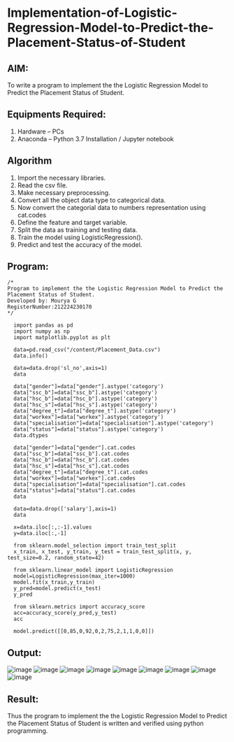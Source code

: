 # Implementation-of-Logistic-Regression-Model-to-Predict-the-Placement-Status-of-Student

## AIM:
To write a program to implement the the Logistic Regression Model to Predict the Placement Status of Student.

## Equipments Required:
1. Hardware – PCs
2. Anaconda – Python 3.7 Installation / Jupyter notebook

## Algorithm
1. Import the necessary libraries.
2. Read the csv file.
3. Make necessary preprocessing.
4. Convert all the object data type to categorical data.
5. Now convert the categorial data to numbers representation using cat.codes
6. Define the feature and target variable.
7. Split the data as training and testing data.
8. Train the model using LogisticRegression().
9. Predict and test the accuracy of the model.

## Program:
```
/*
Program to implement the the Logistic Regression Model to Predict the Placement Status of Student.
Developed by: Mourya G
RegisterNumber:212224230170
*/
```

      import pandas as pd
      import numpy as np
      import matplotlib.pyplot as plt
      
      data=pd.read_csv("/content/Placement_Data.csv")
      data.info()
      
      data=data.drop('sl_no',axis=1)
      data
      
      data["gender"]=data["gender"].astype('category')
      data["ssc_b"]=data["ssc_b"].astype('category')
      data["hsc_b"]=data["hsc_b"].astype('category')
      data["hsc_s"]=data["hsc_s"].astype('category')
      data["degree_t"]=data["degree_t"].astype('category')
      data["workex"]=data["workex"].astype('category')
      data["specialisation"]=data["specialisation"].astype('category')
      data["status"]=data["status"].astype('category')
      data.dtypes
      
      data["gender"]=data["gender"].cat.codes
      data["ssc_b"]=data["ssc_b"].cat.codes
      data["hsc_b"]=data["hsc_b"].cat.codes
      data["hsc_s"]=data["hsc_s"].cat.codes
      data["degree_t"]=data["degree_t"].cat.codes
      data["workex"]=data["workex"].cat.codes
      data["specialisation"]=data["specialisation"].cat.codes
      data["status"]=data["status"].cat.codes
      data
      
      data=data.drop(['salary'],axis=1)
      data
      
      x=data.iloc[:,:-1].values
      y=data.iloc[:,-1]
      
      from sklearn.model_selection import train_test_split
      x_train, x_test, y_train, y_test = train_test_split(x, y, test_size=0.2, random_state=42)
      
      from sklearn.linear_model import LogisticRegression
      model=LogisticRegression(max_iter=1000)
      model.fit(x_train,y_train)
      y_pred=model.predict(x_test)
      y_pred
      
      from sklearn.metrics import accuracy_score
      acc=accuracy_score(y_pred,y_test)
      acc
      
      model.predict([[0,85,0,92,0,2,75,2,1,1,0,0]])



## Output:

![image](https://github.com/user-attachments/assets/c22e8b05-22fe-42c6-8487-5281b7572db7)
![image](https://github.com/user-attachments/assets/92e4782a-2310-4d38-8811-7cefd4d1dea4)
![image](https://github.com/user-attachments/assets/cfb58215-90f3-4f20-b002-c49d0ac04f73)
![image](https://github.com/user-attachments/assets/4a7bf9ae-0b21-4c21-8db0-e4d50227f26d)
![image](https://github.com/user-attachments/assets/b87444d0-8cd1-40e4-a8f1-faf910b72949)
![image](https://github.com/user-attachments/assets/463ae37f-7908-43b1-a7f2-55613bbd9912)
![image](https://github.com/user-attachments/assets/dae96084-0833-4aa2-84a7-77e7cb7e3429)
![image](https://github.com/user-attachments/assets/31306869-3399-490d-a46f-b41c7df7a72e)
![image](https://github.com/user-attachments/assets/f664614c-5a8c-48a4-8340-6462bdfd0959)




## Result:
Thus the program to implement the the Logistic Regression Model to Predict the Placement Status of Student is written and verified using python programming.
